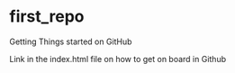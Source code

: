 # first_repo
Getting Things started on GitHub

Link in the index.html file on how to get on board in Github

